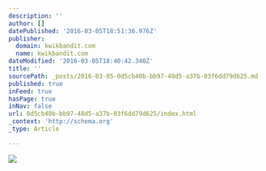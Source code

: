 ```yaml
---
description: ''
author: []
datePublished: '2016-03-05T18:51:36.976Z'
publisher:
  domain: kwikbandit.com
  name: kwikbandit.com
dateModified: '2016-03-05T18:40:42.340Z'
title: ''
sourcePath: _posts/2016-03-05-0d5cb40b-bb97-48d5-a37b-03f6dd79d625.md
published: true
inFeed: true
hasPage: true
inNav: false
url: 0d5cb40b-bb97-48d5-a37b-03f6dd79d625/index.html
_context: 'http://schema.org'
_type: Article

---
```

![](http://kwikbandit.com/images/infographic.png)